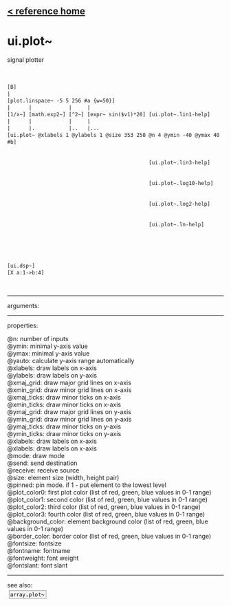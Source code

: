 [< reference home](ceammc_lib.html)
---

# ui.plot~


signal plotter

```


[B]
|
[plot.linspace~ -5 5 256 #a {w=50}]
|      |            |     |
[1/x~] [math.exp2~] [^2~] [expr~ sin($v1)*20] [ui.plot~.lin1-help]
|      |            |     |
|      |.           |..   |...
[ui.plot~ @xlabels 1 @ylabels 1 @size 353 250 @n 4 @ymin -40 @ymax 40 #b]


                                              [ui.plot~.lin3-help]


                                              [ui.plot~.log10-help]


                                              [ui.plot~.log2-help]


                                              [ui.plot~.ln-help]





[ui.dsp~]
[X a:1->b:4]

            
```

---
arguments:


---
properties:

@n: number of
            inputs<br>
@ymin: 
            minimal y-axis value<br>
@ymax: 
            minimal y-axis value<br>
@yauto: calculate y-axis range
            automatically<br>
@xlabels: draw labels on
            x-axis<br>
@ylabels: draw labels on
            y-axis<br>
@xmaj_grid: draw major grid lines on
            x-axis<br>
@xmin_grid: draw minor grid lines on
            x-axis<br>
@xmaj_ticks: draw minor ticks on
            x-axis<br>
@xmin_ticks: draw minor ticks on
            x-axis<br>
@ymaj_grid: draw major grid lines on
            y-axis<br>
@ymin_grid: draw minor grid lines on
            y-axis<br>
@ymaj_ticks: draw minor ticks on
            y-axis<br>
@ymin_ticks: draw minor ticks on
            y-axis<br>
@xlabels: draw labels on
            x-axis<br>
@xlabels: draw labels on
            x-axis<br>
@mode: draw
            mode<br>
@send: send destination<br>
@receive: receive source<br>
@size: element size (width, height
            pair)<br>
@pinned: pin mode. if 1 - put element
            to the lowest level<br>
@plot_color0: first plot color (list
            of red, green, blue values in 0-1 range)<br>
@plot_color1: second color (list of
            red, green, blue values in 0-1 range)<br>
@plot_color2: third color (list of
            red, green, blue values in 0-1 range)<br>
@plot_color3: fourth color (list of
            red, green, blue values in 0-1 range)<br>
@background_color: element
            background color (list of red, green, blue values in 0-1 range)<br>
@border_color: border color (list
            of red, green, blue values in 0-1 range)<br>
@fontsize: 
            fontsize<br>
@fontname: fontname<br>
@fontweight: font
            weight<br>
@fontslant: font
            slant<br>

---
see also:<br>
[![array.plot~](img/object_array.plot~.png)](array.plot~.html)
